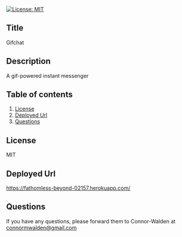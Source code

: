 [![License: MIT](https://img.shields.io/badge/License-MIT-yellow.svg)](https://opensource.org/licenses/MIT)

## Title
Gifchat

## Description
A gif-powered instant messenger

## Table of contents
1. [License](#license)
2. [Deployed Url](#deployedUrl)
3. [Questions](#questions)

## License
MIT

## Deployed Url
https://fathomless-beyond-02157.herokuapp.com/

## Questions
If you have any questions, please forward them to Connor-Walden at connormwalden@gmail.com
